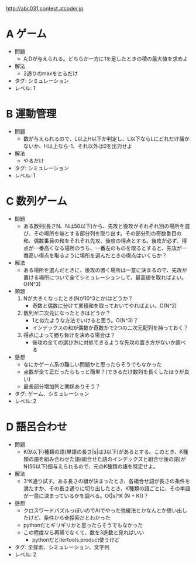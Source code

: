 http://abc031.contest.atcoder.jp

# A ゲーム

- 問題
    - A,Dが与えられる。どちらか一方に1を足したときの積の最大値を求めよ
- 解法
    - 2通りのmaxをとるだけ
- タグ: シミュレーション
- レベル: 1

# B 運動管理

- 問題
    - 数が与えられるので、L以上H以下か判定し、L以下ならLにどれだけ届かないか、H以上なら-1、それ以外は0を出力せよ
- 解法
    - やるだけ
- タグ: シミュレーション
- レベル: 1

# C 数列ゲーム

- 問題
    - ある数列(長さN、Nは50以下)から、先攻と後攻がそれぞれ別の場所を選び、その場所を端とする部分列を取り出す。その部分列の奇数番目の和、偶数番目の和をそれぞれ先攻、後攻の得点とする。後攻が必ず、得点が一番高くなる場所のうち、一番左のものを取るとすると、先攻が一番高い得点を取るように場所を選んだときの得点はいくらか？
- 解法
    - ある場所を選んだときに、後攻の置く場所は一意に決まるので、先攻が置ける場所について全てシミュレーションして、最高値を取ればよい。O(N^3)
- 類題
    1. Nが大きくなったとき(Nが10^3とか)はどうか？
        - 奇数と偶数に分けて累積和を取っておいてやればよい。O(N^2)
    2. 数列が二次元になったときはどうか？
        - 1と似たような方法でいけると思う。O(N^3)？
        - インデックスの和が偶数か奇数かで2つの二次元配列を持っておく？
    3. 得点によって勝ち負けを決める場合は？
        - 後攻の全ての選び方に対処できるような先攻の置き方がないか調べる
- 感想
    - なにかゲーム系の難しい問題かと思ったらそうでもなかった
    - 点数が全て正だったらもっと簡単？(できるだけ数列を長くしたほうが良い)
    - 最長部分増加列と関係ありそう？
- タグ: ゲーム、シミュレーション
- レベル: 2

# D 語呂合わせ

- 問題
    - K(9以下)種類の語(単語の長さ|s|は3以下)があるとする。このとき、K種類の語を組み合わせた語(組合せた語のインデックスと組合せ後の語)がN(50以下)個与えられるので、元のK種類の語を特定せよ。
- 解法
    - 3^K通り試す。ある長さの組が決まったとき、各組合せ語が長さの条件を満たすか、その長さ通りに切り出したとき、K種類の語ごとに、その単語が一意に決まっているかを調べる。O(|s|^K (N + K))？
- 感想
    - クロスワードパズルっぽいのでAIでやった弛緩法とかなんとか思い出したけど、条件から全探索だとわかった
    - pythonだとギリギリかと思ったらそうでもなかった
    - この程度なら再帰でなくて、数を3進数と見ればいい
        - pythonだとitertools.product使うけど
- タグ: 全探索、シミュレーション、文字列
- レベル: 2
